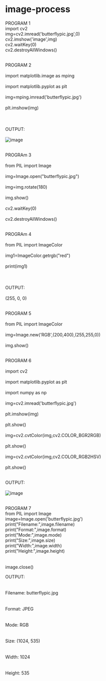 # image-process
PROGRAM 1<br>
import cv2<br>
img=cv2.imread('butterflypic.jpg',0)<br>
cv2.imshow('image',img)<br>
cv2.waitKey(0)<br>
cv2.destroyAllWindows()<br><br>

PROGRAM 2<br><br>
import matplotlib.image as mping<br><br>
import matplotlib.pyplot as plt<br><br>
img=mping.imread('butterflypic.jpg')<br><br>
plt.imshow(img)<br><br>
<br><br>
OUTPUT:<br><br>
![image](https://user-images.githubusercontent.com/98145365/173806136-56fc3fac-33a2-49f4-8ec1-c53624b88ff7.png)<br><br>

PROGRAm 3<br><br>
from PIL import Image<br><br>
img=Image.open("butterflypic.jpg")<br><br>
img=img.rotate(180)<br><br>
img.show()<br><br>
cv2.waitKey(0)<br><br>
cv2.destroyAllWindows()<br><br>

PROGRAm 4<br><br>
from PIL import ImageColor<br><br>
img1=ImageColor.getrgb("red")<br><br>
print(img1)<br><br>
<br><br>
OUTPUT:<br><br>
(255, 0, 0)<br><br>

PROGRAM 5<br><br>
from PIL import ImageColor<br><br>
img=Image.new('RGB',(200,400),(255,255,0))<br><br>
img.show()<br><br>


PROGRAM 6<br><br>
import cv2<br><br>
import matplotlib.pyplot as plt<br><br>
import numpy as np<br><br>
img=cv2.imread('butterflypic.jpg')<br><br>
plt.imshow(img)<br><br>
plt.show()<br><br>
img=cv2.cvtColor(img,cv2.COLOR_BGR2RGB)<br><br>
plt.show()<br><br>
img=cv2.cvtColor(img,cv2.COLOR_RGB2HSV)<br><br>
plt.show()<br><br>

OUTPUT:<br><br>
![image](https://user-images.githubusercontent.com/98145365/173806612-0b953b0c-7ab6-4915-9f73-8dfecb25e4fa.png)<br><br>


PROGRAM 7<br>
from PIL import Image<br>
image=Image.open('butterflypic.jpg')<br>
print("Filename:",image.filename)<br>
print("Format:",image.format)<br>
print("Mode:",image.mode)<br>
print("Size:",image.size)<br>
print("Width:",image.width)<br>
print("Height:",image.height)<br><br><br>
image.close()<br>

OUTPUT:<br><br><br>
Filename: butterflypic.jpg<br><br><br>
Format: JPEG<br><br><br>
Mode: RGB<br><br><br>
Size: (1024, 535)<br><br><br>
Width: 1024<br><br><br>
Height: 535<br><br><br>
